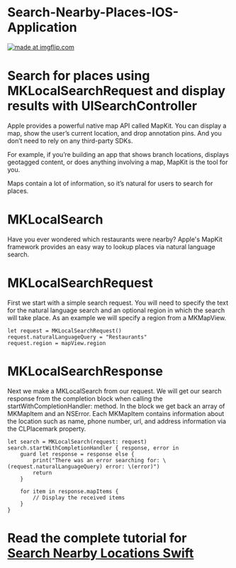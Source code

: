 # Search-Nearby-Places-IOS-Application

<a href="https://imgflip.com/gif/1z3lsu"><img src="https://i.imgflip.com/1z3lsu.gif" title="made at imgflip.com"/></a>

# Search for places using MKLocalSearchRequest and display results with UISearchController

Apple provides a powerful native map API called MapKit. You can display a map, show the user’s current location, and drop annotation pins. And you don’t need to rely on any third-party SDKs.

For example, if you’re building an app that shows branch locations, displays geotagged content, or does anything involving a map, MapKit is the tool for you.

Maps contain a lot of information, so it’s natural for users to search for places. 

# MKLocalSearch

Have you ever wondered which restaurants were nearby? Apple's MapKit framework provides an easy way to lookup places via natural language search.


# MKLocalSearchRequest

First we start with a simple search request. You will need to specify the text for the natural language search and an optional region in which the search will take place. As an example we will specify a region from a MKMapView.

```
let request = MKLocalSearchRequest()
request.naturalLanguageQuery = "Restaurants"
request.region = mapView.region

```

# MKLocalSearchResponse

Next we make a MKLocalSearch from our request. We will get our search response from the completion block when calling the startWithCompletionHandler: method. In the block we get back an array of MKMapItem and an NSError. Each MKMapItem contains information about the location such as name, phone number, url, and address information via the CLPlacemark property.

```
let search = MKLocalSearch(request: request)
search.startWithCompletionHandler { response, error in
    guard let response = response else {
        print("There was an error searching for: \(request.naturalLanguageQuery) error: \(error)")
        return
    }

    for item in response.mapItems {
        // Display the received items
    }
}

```

# Read the complete tutorial for <a href="https://pocketcrunch.com/search-nearby-locations-swift-example-mklocalsearchrequest-and-uisearchcontroller/" rel="dofollow">Search Nearby Locations Swift</a>
